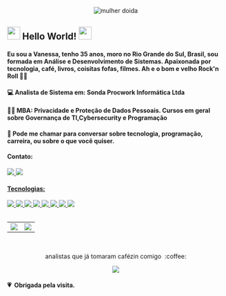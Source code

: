 <p align="center">
  <img src="https://media.giphy.com/media/27npJ7KfvMsoM/giphy.gif" alt="mulher doida" />
</p>

## <img src=https://raw.githubusercontent.com/TheDudeThatCode/TheDudeThatCode/master/Assets/Hi.gif width="30"> Hello World! <img src=https://github.com/TheDudeThatCode/TheDudeThatCode/blob/master/Assets/Earth.gif width="30">


#### Eu sou a Vanessa, tenho 35 anos, moro no Rio Grande do Sul, Brasil, sou formada em Análise e Desenvolvimento de Sistemas. Apaixonada por tecnologia,  café, livros, coisitas fofas, filmes. Ah e o bom e velho Rock'n Roll :woman_singer:

#### :computer: Analista de Sistema em: Sonda Procwork Informática Ltda<br />
#### :ok_woman: MBA: Privacidade e Proteção de Dados Pessoais. Cursos em geral sobre Governança de TI,Cybersecurity e Programação
   
#### :love_letter: Pode me chamar para conversar sobre tecnologia, programação, carreira, ou sobre o que você quiser. 
<h4 align="left">Contato:</h3>

 <a href="https://www.linkedin.com/in/vanessa-s-helena/">
 <img src="https://img.shields.io/badge/linkedin-%230077B5.svg?&style=for-the-badge&logo=linkedin&logoColor=white" /> 
 <a href="https://vanessa182vans">
 <img src=https://img.shields.io/badge/Gmail-D14836?style=for-the-badge&logo=gmail&logoColor=white />
    
<h4 align="left">Tecnologias:</h3>
<img src="https://img.shields.io/badge/HTML5-E34F26?style=for-the-badge&logo=html5&logoColor=white" /> 
<img src="https://img.shields.io/badge/CSS3-1572B6?style=for-the-badge&logo=css3&logoColor=white" />
<img src="https://img.shields.io/badge/Java-ED8B00?style=for-the-badge&logo=java&logoColor=white" />
<img src="https://img.shields.io/badge/JavaScript-F7DF1E?style=for-the-badge&logo=javascript&logoColor=black" />
<img src="https://img.shields.io/badge/Python-3776AB?style=for-the-badge&logo=python&logoColor=white" />
<img src="https://img.shields.io/badge/React-20232A?style=for-the-badge&logo=react&logoColor=61DAFB" />
<img src="https://img.shields.io/badge/Bootstrap-563D7C?style=for-the-badge&logo=bootstrap&logoColor=white" />
<img src="https://img.shields.io/badge/Linux-FCC624?style=for-the-badge&logo=linux&logoColor=black" />                   
<table>
<center>
</center>
</table>
<center>
<table>
<tr>
<a href="https://github.com/anuraghazra/github-readme-stats">
<td><img align="center" src="https://github-readme-stats.vercel.app/api?username=Vanessasz&show_icons=true&theme=cobalt" /></td>
</a>
<a href="https://github.com/anuraghazra/convoychat">
<td><img align="center" src="https://github-readme-stats.vercel.app/api/top-langs/?username=Vanessasz&theme=cobalt&layout=compact" /></td>
</a>
</tr>
</table>
</center>
<br/>

<p align="center"> analistas que já tomaram cafézin comigo&nbsp; :coffee:</p>
<p align="center"><img alingn="center" src="https://profile-counter.glitch.me/Vanessasz/count.svg" /></p>                                                                                                                                 
                                                                                                                                  
#### :heartpulse: &nbsp;Obrigada pela visita.                                                                                                                                                                                                                                 
                                                                                                                                  
                                                                                                                                  
                                                                                                                                  

  



